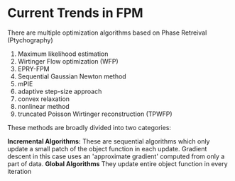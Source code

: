 # Current Trends in FPM
There are multiple optimization algorithms based on Phase Retreival (Ptychography)
1. Maximum likelihood estimation
2. Wirtinger Flow optimization (WFP)
3. EPRY-FPM
4. Sequential Gaussian Newton method
5. mPIE
6. adaptive step-size approach
7. convex relaxation
8. nonlinear method
9. truncated Poisson Wirtinger reconstruction (TPWFP)

These methods are broadly divided into two categories:

**Incremental Algorithms:**
These are sequential algorithms which only update a small patch of the object function in each update. Gradient descent in this case uses an 'approximate gradient' computed from only a part of data.
**Global Algorithms**
They update entire object function in every iteration
